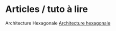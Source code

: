 # Articles / tuto à lire

Architecture Hexagonale 
[Architecture hexagonale](https://blog.octo.com/architecture-hexagonale-trois-principes-et-un-exemple-dimplementation/)

